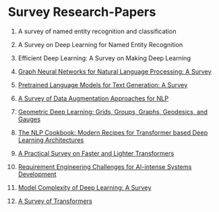 # Survey Research-Papers
1.  A survey of named entity recognition and classification

2. A Survey on Deep Learning for Named Entity Recognition

3. Efficient Deep Learning: A Survey on Making Deep Learning

4. [Graph Neural Networks for Natural Language Processing: A Survey](https://arxiv.org/pdf/2106.06090.pdf)

5. [Pretrained Language Models for Text Generation: A Survey](https://arxiv.org/abs/2105.10311)

6. [A Survey of Data Augmentation Approaches for NLP](https://arxiv.org/abs/2105.03075)

7. [Geometric Deep Learning: Grids, Groups, Graphs, Geodesics, and Gauges](https://arxiv.org/abs/2104.13478)

8. [The NLP Cookbook: Modern Recipes for Transformer based Deep Learning Architectures](https://arxiv.org/abs/2104.10640)

9. [A Practical Survey on Faster and Lighter Transformers](https://arxiv.org/abs/2103.14636)

10. [Requirement Engineering Challenges for AI-intense Systems Development](https://arxiv.org/abs/2103.10270)

11. [Model Complexity of Deep Learning: A Survey](https://arxiv.org/abs/2103.05127)

12. [A Survey of Transformers](https://arxiv.org/abs/2106.04554)

    